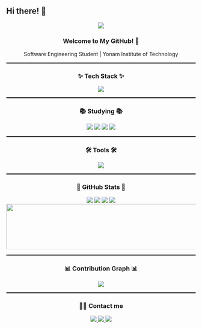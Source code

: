 ## Hi there! 👋

<!-- 타이틀 -->
<div align="center">
  <img src="https://capsule-render.vercel.app/api?type=waving&color=gradient&height=300&section=header&text=Gri22ly&fontSize=70&animation=fadeIn" />
</div>

<!-- 소개 -->
<h3 align="center">Welcome to My GitHub! 🚀</h3>
<p align="center">Software Engineering Student | Yonam Institute of Technology</p>

<hr style="border: 0.3px solid #444;">

<!-- Tech Stack -->
<h3 align="center">✨ Tech Stack ✨</h3>
<div align="center">
  <img src="https://skillicons.dev/icons?i=html,css,js,python,java,cpp" />
</div>

<hr style="border: 0.3px solid #444;">

<!-- Studying -->
<h3 align="center">📚 Studying 📚</h3>
<div align="center">
  <img src="https://img.shields.io/badge/c++-00599C?style=for-the-badge&logo=c%2B%2B&logoColor=white" />
  <img src="https://img.shields.io/badge/mysql-4479A1?style=for-the-badge&logo=mysql&logoColor=white" />
  <img src="https://img.shields.io/badge/Oracle-F80000?style=for-the-badge&logo=oracle&logoColor=white" />
  <img src="https://img.shields.io/badge/pandas-150458?style=for-the-badge&logo=pandas&logoColor=white" />
</div>

<hr style="border: 0.3px solid #444;">

<!-- Tools -->
<h3 align="center">🛠 Tools 🛠</h3>
<div align="center">
  <img src="https://skillicons.dev/icons?i=vscode,eclipse,git,github,notion,arduino" />
</div>

<hr style="border: 0.3px solid #444;">

<!-- GitHub Stats -->
<h3 align="center">🌟 GitHub Stats 🌟</h3>
<div align="center">
  <img src="https://github-readme-stats.vercel.app/api?username=Junseung0526&show_icons=true&theme=dark&count_private=true&hide_border=true&bg_color=0D1117&animate=true" />
  <img src="(http://mazassumnida.wtf/api/generate_badge?boj={rla005})(https://solved.ac/{rla005})" />
  <img src="https://github-readme-streak-stats.herokuapp.com/?user=Junseung0526&theme=dark&hide_border=true&background=0D1117&animate=true" />
  <img src="https://github-readme-stats.vercel.app/api/top-langs/?username=Junseung0526&layout=compact&theme=dark&hide_border=true&bg_color=0D1117&animate=true" />
  <a href="https://www.gitanimals.org/en_US?utm_medium=image&utm_source=Junseung0526&utm_content=line">
    <img src="https://render.gitanimals.org/lines/Junseung0526?pet-id=700401287686369730"width="600"height="120"/>
  </a>
  
</div>

<hr style="border: 0.3px solid #444;">

<!-- 활동 그래프 -->
<h3 align="center">📊 Contribution Graph 📊</h3>
<div align="center">
  <img src="https://github-readme-activity-graph.vercel.app/graph?username=Junseung0526&theme=github-dark&bg_color=0D1117&hide_border=true&animate=true" />
</div>

<hr style="border: 0.3px solid #444;">

<!-- Contact -->
<h3 align="center">🧑‍💻 Contact me </h3>
<div align="center">
  <a href="mailto:rla005@naver.com">
    <img src="https://img.shields.io/badge/Naver-D14836?style=for-the-badge&logo=gmail&logoColor=white" />
  </a>
  <a href="mailto:rla030526@gmail.com">
    <img src="https://img.shields.io/badge/Gmail-EA4335?style=for-the-badge&logo=Gmail&logoColor=white" />
  </a>
  <a href="https://www.instagram.com/gri22ly">
    <img src="https://img.shields.io/badge/Instagram-E4405F?style=for-the-badge&logo=Instagram&logoColor=white" />
  </a>
</div>
